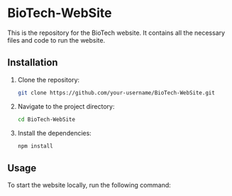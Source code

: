 # BioTech-WebSite

This is the repository for the BioTech website. It contains all the necessary files and code to run the website.

## Installation

1. Clone the repository:

    ```bash
    git clone https://github.com/your-username/BioTech-WebSite.git
    ```

2. Navigate to the project directory:

    ```bash
    cd BioTech-WebSite
    ```

3. Install the dependencies:

    ```bash
    npm install
    ```

## Usage

To start the website locally, run the following command:
